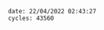 

                date: 22/04/2022 02:43:27
                cycles: 43560

                         